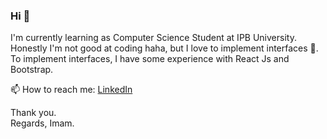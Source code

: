 ### Hi 👋
I'm currently learning as Computer Science Student at IPB University. Honestly I'm not good at coding haha, but I love to implement interfaces 💛. To implement interfaces, I have some experience with React Js and Bootstrap.

📫 How to reach me: [LinkedIn](https://www.linkedin.com/in/imam-mulhaq-rosyadi-2a454a198/)

Thank you. <br>
Regards, Imam.


<!--
**Imammulh/imammulh** is a ✨ _special_ ✨ repository because its `README.md` (this file) appears on your GitHub profile.

Here are some ideas to get you started:

- 🔭 I’m currently working on ...
- 🌱 I’m currently learning ...
- 👯 I’m looking to collaborate on ...
- 🤔 I’m looking for help with ...
- 💬 Ask me about ...
- 📫 How to reach me: ...
- 😄 Pronouns: ...
- ⚡ Fun fact: ...
-->

